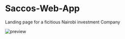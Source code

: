 # Saccos-Web-App

Landing page for a ficitious Nairobi investment Company

![preview](https://github.com/zadok-kinara/Saccos-Web-App/blob/master/img/Screenshot_2019-10-29%20Nairobi%20Saccos.png) 
